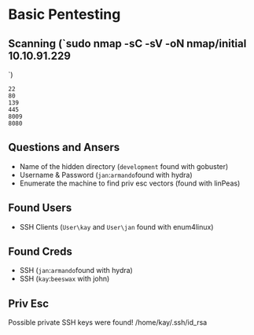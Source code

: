 # Basic Pentesting



## Scanning (`sudo nmap -sC -sV -oN nmap/initial 10.10.91.229
`)

```
22
80
139
445
8009
8080
```



## Questions and Ansers

* Name of the hidden directory (`development` found with gobuster)
* Username & Password (`jan`:`armando`found with hydra)
* Enumerate the machine to find priv esc vectors (found with linPeas)

## Found Users

* SSH Clients (`User\kay` and `User\jan` found with enum4linux)

## Found Creds 

* SSH (`jan`:`armando`found with hydra)
* SSH (`kay`:`beeswax` with john)

## Priv Esc

Possible private SSH keys were found!
/home/kay/.ssh/id_rsa
